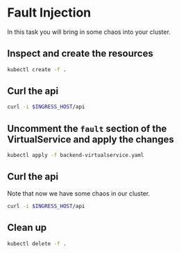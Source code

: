 # Fault Injection

In this task you will bring in some chaos into your cluster.

## Inspect and create the resources

```bash
kubectl create -f .
```

## Curl the api 

```bash
curl -i $INGRESS_HOST/api
```

## Uncomment the `fault` section of the VirtualService and apply the changes

```bash
kubectl apply -f backend-virtualservice.yaml
```

## Curl the api

Note that now we have some chaos in our cluster.

```bash
curl -i $INGRESS_HOST/api
```

## Clean up

```bash
kubectl delete -f .
```
